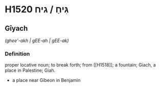 # H1520 גִּיחַ / גיח

## Gîyach

_(ghee'-akh | ɡEE-ah | ɡEE-ak)_

### Definition

proper locative noun; to break forth; from [[H1518]]; a fountain; Giach, a place in Palestine; Giah.

- a place near Gibeon in Benjamin
